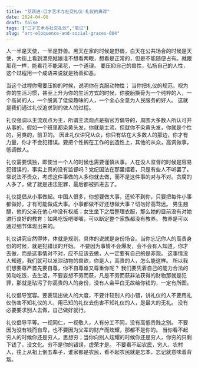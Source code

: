 ```yaml
---
title: "艾跃进-口才艺术与社交礼仪-礼仪的真谛"
date: 2024-04-08
draft: false
tags: ["口才艺术与社交礼仪","笔记"]
slug: "art-eloquence-and-social-graces-004"
---
```


人一半是天使，一半是野兽。黑天在家的时候是野兽，白天在公共场合的时候是天使，大街上看到漂亮姑娘谁不想看两眼，想看是正常的，但是不能随便占有。就跟那花一样，能看花不能采花，一个道理。
要压抑自己的兽性，弘扬自己的人性，这个过程用一个成语来说就是扬善抑恶。

当这个过程你需要压抑的时候，说明你在克服动物性；
当你把礼仪的规范，视为你的生活习惯，甚至上升为你的生活方式的时候，你脱胎换骨为一个纯粹的人，一个高尚的人，一个脱离了低级趣味的人，一个全心全意为人民服务的好人。
这就是我们通过礼仪追求到的做人的过程。

礼仪强调以主流观点为主，所谓主流观点是指官方倡导的，周围大多数人所认可并从事的。假如一个班里都染黄头发，你就是主流，但就你不染黄头发，你就是个性的，另类的，前卫的。
因此礼仪讲究从众，你只有站在大多数人的那边，你才有力量，你才不会犯错误。要把个性搁在工作的创造性上，其他的从众，高调做事，低调做人。

礼仪需要慎独，即使当一个人的时候也需要谨慎从事。人在没人监督的时候是容易犯错误的，事实上真的没有监督吗？党纪国法在那里摆着，只是有些人不听罢了。
常说法不责众，考虑这件事做的人多你就去做，而不是这件事的对与不对。贪腐的人多了，做了就是违法犯罪，最后都被抓进去了。

礼仪提倡从小事做起。中国人很多，你想要做大事，还轮不到你，只要把每件小事都做好，才有可能做成大事。小事都做不好还想做大事？切勿好高骛远。
男生翘腿，他的父亲在他心中没有权威；女生坐下之后整理衣服，那么她的目前没有对她进行良好的教育；如果吃饭吧唧嘴，可以断定整个家族都没有教养。
教养是可以通过细节体现出来的。

礼仪讲究自然得体，体就是规则，具体的说就是身份场合。当你忘记你人的高贵身份的时候，就是犯错误的开始。
不要因为事情不会爆发，会不会有人知道，你才去做，而是这事情对不对，应不应该去做，人一定要有自己的是非观。
这事情没人知道，我们就可以发泄动物的兽欲，你是人，高贵的人，怎么能这样。
所以我们想要尊严首先要自尊，你不自尊谁又尊重你呢？
我们要凭着自己的能力合法的劳动吃饭，去生活，不要妄想不劳而获，凡是不劳而获非法获得的财物那就是犯罪，那就是玷污了你高贵的人的身份，没有人会平白无故给你钱的，一定有所图。

礼仪倡导宽容。要表现出做人的大度，不要计较别人的小错，讲礼仪的人不要用礼仪伤害不知礼仪的人，用已知的礼仪去伤害不知礼仪的人，是最大的无礼。
没有必要要求别人去做，自己做好就行。

礼仪倡导平等。一视同仁，一视敬人，人有分工不同，没有高低贵贱之别。
不要因为没有钱而自卑，也不要因为父辈的财产而炫耀，那都不是你的。
当你看不起穷人的时候你还是穷人，思想穷；当你向别人炫耀的时候你还是穷人，你穷的只剩下钱了，没文化。穷不是你的错误，虚荣才是。
不要看不起农民，穷人，农村人，往上从祖上倒五辈子，谁家都是农民，看不起农民就是忘本，忘记就意味着背叛。

